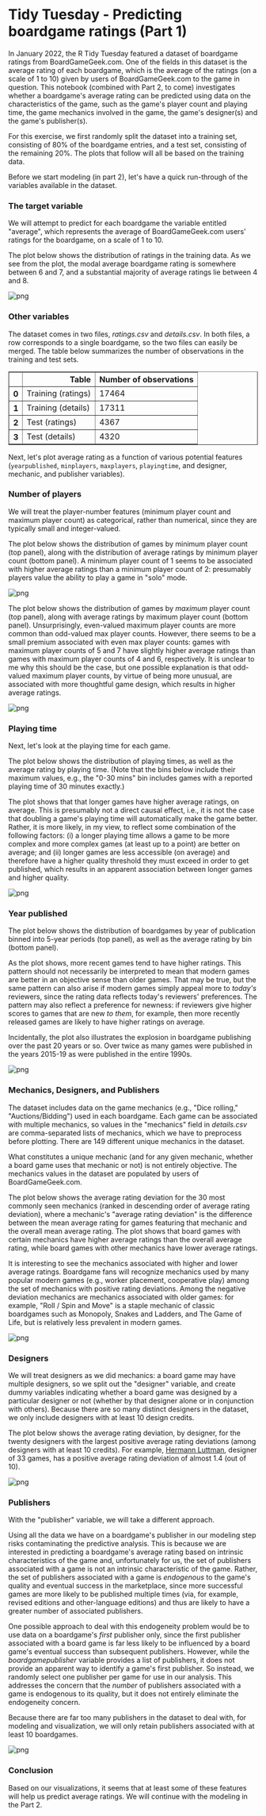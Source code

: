 # Tidy Tuesday - Predicting boardgame ratings (Part 1)


In January 2022, the R Tidy Tuesday featured a dataset of boardgame ratings from BoardGameGeek.com. One of the fields in this dataset is the average rating of each boardgame, which is the average of the ratings (on a scale of 1 to 10) given by users of BoardGameGeek.com to the game in question. This notebook (combined with Part 2, to come) investigates whether a boardgame's average rating can be predicted using data on the characteristics of the game, such as the game's player count and playing time, the game mechanics involved in the game, the game's designer(s) and the game's publisher(s).







For this exercise, we first randomly split the dataset into a training set, consisting of 80% of the boardgame entries, and a test set, consisting of the remaining 20%. The plots that follow will all be based on the training data.




Before we start modeling (in part 2), let's have a quick run-through of the variables available in the dataset.

### The target variable

We will attempt to predict for each boardgame the variable entitled "average", which represents the average of BoardGameGeek.com users' ratings for the boardgame, on a scale of 1 to 10.

The plot below shows the distribution of ratings in the training data. As we see from the plot, the modal average boardgame rating is somewhere between 6 and 7, and a substantial majority of average ratings lie between 4 and 8.





    
![png](images/output_6_0.png)
    


### Other variables

The dataset comes in two files, *ratings.csv* and *details.csv*. In both files, a row corresponds to a single boardgame, so the two files can easily be merged. The table below summarizes the number of observations in the training and test sets.







<div>
<style scoped>
    .dataframe tbody tr th:only-of-type {
        vertical-align: middle;
    }

    .dataframe tbody tr th {
        vertical-align: top;
    }

    .dataframe thead th {
        text-align: right;
    }
</style>
<table border="1" class="dataframe">
  <thead>
    <tr style="text-align: right;">
      <th></th>
      <th>Table</th>
      <th>Number of observations</th>
    </tr>
  </thead>
  <tbody>
    <tr>
      <th>0</th>
      <td>Training (ratings)</td>
      <td>17464</td>
    </tr>
    <tr>
      <th>1</th>
      <td>Training (details)</td>
      <td>17311</td>
    </tr>
    <tr>
      <th>2</th>
      <td>Test (ratings)</td>
      <td>4367</td>
    </tr>
    <tr>
      <th>3</th>
      <td>Test (details)</td>
      <td>4320</td>
    </tr>
  </tbody>
</table>
</div>






Next, let's plot average rating as a function of various potential features (`yearpublished`, `minplayers`, `maxplayers`, `playingtime`, and designer, mechanic, and publisher variables).

### Number of players

We will treat the player-number features (minimum player count and maximum player count) as categorical, rather than numerical, since they are typically small and integer-valued.

The plot below shows the distribution of games by minimum player count (top panel), along with the distribution of average ratings by minimum player count (bottom panel). A minimum player count of 1 seems to be associated with higher average ratings than a minimum player count of 2: presumably players value the ability to play a game in "solo" mode.





    
![png](images/output_11_0.png)
    


The plot below shows the distribution of games by *maximum* player count (top panel), along with average ratings by maximum player count (bottom panel). Unsurprisingly, even-valued maximum player counts are more common than odd-valued max player counts. However, there seems to be a small premium associated with even max player counts: games with maximum player counts of 5 and 7 have slightly higher average ratings than games with maximum player counts of 4 and 6, respectively. It is unclear to me why this should be the case, but one possible explanation is that odd-valued maximum player counts, by virtue of being more unusual, are associated with more thoughtful game design, which results in higher average ratings.





    
![png](images/output_13_0.png)
    


### Playing time

Next, let's look at the playing time for each game.

The plot below shows the distribution of playing times, as well as the average rating by playing time. (Note that the bins below include their maximum values, e.g., the "0-30 mins" bin includes games with a reported playing time of 30 minutes exactly.)

The plot shows that that longer games have higher average ratings, on average. This is presumably not a direct causal effect, i.e., it is not the case that doubling a game's playing time will automatically make the game better. Rather, it is more likely, in my view, to reflect some combination of the following factors: (i) a longer playing time allows a game to be more complex and more complex games (at least up to a point) are better on average; and (ii) longer games are less accessible (on average) and therefore have a higher quality threshold they must exceed in order to get published, which results in an apparent association between longer games and higher quality.






    
![png](images/output_15_0.png)
    


### Year published

The plot below shows the distribution of boardgames by year of publication binned into 5-year periods (top panel), as well as the average rating by bin (bottom panel).

As the plot shows, more recent games tend to have higher ratings. This pattern should not necessarily be interpreted to mean that modern games are better in an objective sense than older games. That may be true, but the same pattern can also arise if modern games simply appeal more to *today's* reviewers, since the rating data reflects today's reviewers' preferences. The pattern may also reflect a preference for newness: if reviewers give higher scores to games that are new *to them*, for example, then more recently released games are likely to have higher ratings on average.

Incidentally, the plot also illustrates the explosion in boardgame publishing over the past 20 years or so. Over twice as many games were published in the years 2015-19 as were published in the entire 1990s.






    
![png](images/output_17_0.png)
    


### Mechanics, Designers, and Publishers

The dataset includes data on the game mechanics (e.g., "Dice rolling," "Auctions/Bidding") used in each boardgame. Each game can be associated with multiple mechanics, so values in the "mechanics" field in *details.csv* are comma-separated lists of mechanics, which we have to preprocess before plotting. There are 149 different unique mechanics in the dataset.

What constitutes a unique mechanic (and for any given mechanic, whether a board game uses that mechanic or not) is not entirely objective. The mechanics values in the dataset are populated by users of BoardGameGeek.com.

The plot below shows the average rating deviation for the 30 most commonly seen mechanics (ranked in descending order of average rating deviation), where a mechanic's "average rating deviation" is the difference between the mean average rating for games featuring that mechanic and the overall mean average rating. The plot shows that board games with certain mechanics have higher average ratings than the overall average rating, while board games with other mechanics have lower average ratings.

It is interesting to see the mechanics associated with higher and lower average ratings. Boardgame fans will recognize mechanics used by many popular modern games (e.g., worker placement, cooperative play) among the set of mechanics with positive rating deviations. Among the negative deviation mechanics are mechanics associated with older games: for example, "Roll / Spin and Move" is a staple mechanic of classic boardgames such as Monopoly, Snakes and Ladders, and The Game of Life, but is relatively less prevalent in modern games.








    
![png](images/output_22_0.png)
    


### Designers

We will treat designers as we did mechanics: a board game may have multiple designers, so we split out the "designer" variable, and create dummy variables indicating whether a board game was designed by a particular designer or not (whether by that designer alone or in conjunction with others). Because there are so many distinct designers in the dataset, we only include designers with at least 10 design credits.

The plot below shows the average rating deviation, by designer, for the twenty designers with the largest positive average rating deviations (among designers with at least 10 credits). For example, [Hermann Luttman](https://boardgamegeek.com/boardgamedesigner/36105/hermann-luttmann/linkeditems/boardgamedesigner?pageid=1), designer of 33 games, has a positive average rating deviation of almost 1.4 (out of 10).




    
![png](images/output_26_0.png)
    


### Publishers

With the "publisher" variable, we will take a different approach.

Using all the data we have on a boardgame's publisher in our modeling step risks contaminating the predictive analysis. This is because we are interested in predicting a boardgame's average rating based on intrinsic characteristics of the game and, unfortunately for us, the set of publishers associated with a game is not an intrinsic characteristic of the game. Rather, the set of publishers associated with a game is *endogenous* to the game's quality and eventual success in the marketplace, since more successful games are more likely to be published multiple times (via, for example, revised editions and other-language editions) and thus are likely to have a greater number of associated publishers.

One possible approach to deal with this endogeneity problem would be to use data on a boardgame's *first* publisher only, since the first publisher associated with a board game is far less likely to be influenced by a board game's eventual success than subsequent publishers. However, while the *boardgamepublisher* variable provides a list of publishers, it does not provide an apparent way to identify a game's first publisher. So instead, we randomly select one publisher per game for use in our analysis. This addresses the concern that the *number* of publishers associated with a game is endogenous to its quality, but it does not entirely eliminate the endogeneity concern.

Because there are far too many publishers in the dataset to deal with, for modeling and visualization, we will only retain publishers associated with at least 10 boardgames.

















    
![png](images/output_32_0.png)
    


### Conclusion

Based on our visualizations, it seems that at least some of these features will help us predict average ratings. We will continue with the modeling in the Part 2.
